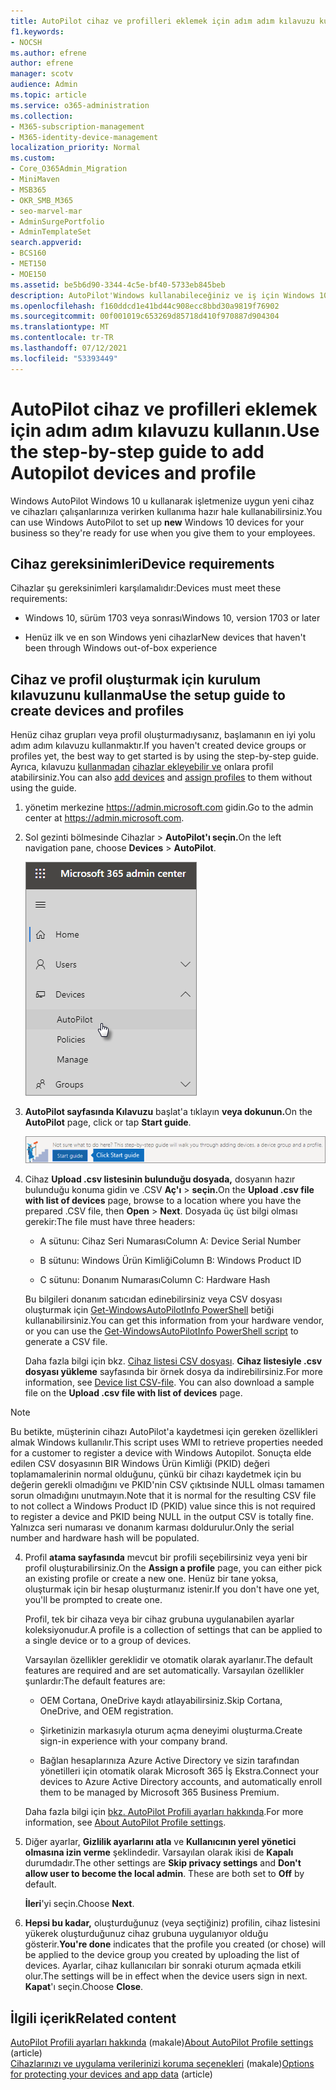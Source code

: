 ```yaml
---
title: AutoPilot cihaz ve profilleri eklemek için adım adım kılavuzu kullanın.
f1.keywords:
- NOCSH
ms.author: efrene
author: efrene
manager: scotv
audience: Admin
ms.topic: article
ms.service: o365-administration
ms.collection:
- M365-subscription-management
- M365-identity-device-management
localization_priority: Normal
ms.custom:
- Core_O365Admin_Migration
- MiniMaven
- MSB365
- OKR_SMB_M365
- seo-marvel-mar
- AdminSurgePortfolio
- AdminTemplateSet
search.appverid:
- BCS160
- MET150
- MOE150
ms.assetid: be5b6d90-3344-4c5e-bf40-5733eb845beb
description: AutoPilot'Windows kullanabileceğiniz ve iş için Windows 10 kullanıma hazır olacak şekilde yeni cihaz ayarlamayı öğrenin.
ms.openlocfilehash: f160ddcd1e41bd44c908ecc8bbd30a9819f76902
ms.sourcegitcommit: 00f001019c653269d85718d410f970887d904304
ms.translationtype: MT
ms.contentlocale: tr-TR
ms.lasthandoff: 07/12/2021
ms.locfileid: "53393449"
---
```

# <a name="use-the-step-by-step-guide-to-add-autopilot-devices-and-profile"></a><span data-ttu-id="6de5d-103">AutoPilot cihaz ve profilleri eklemek için adım adım kılavuzu kullanın.</span><span class="sxs-lookup"><span data-stu-id="6de5d-103">Use the step-by-step guide to add Autopilot devices and profile</span></span>

<span data-ttu-id="6de5d-104">Windows AutoPilot Windows 10 u kullanarak  işletmenize uygun yeni cihaz ve cihazları çalışanlarınıza verirken kullanıma hazır hale kullanabilirsiniz.</span><span class="sxs-lookup"><span data-stu-id="6de5d-104">You can use Windows AutoPilot to set up **new** Windows 10 devices for your business so they're ready for use when you give them to your employees.</span></span>
  
## <a name="device-requirements"></a><span data-ttu-id="6de5d-105">Cihaz gereksinimleri</span><span class="sxs-lookup"><span data-stu-id="6de5d-105">Device requirements</span></span>

<span data-ttu-id="6de5d-106">Cihazlar şu gereksinimleri karşılamalıdır:</span><span class="sxs-lookup"><span data-stu-id="6de5d-106">Devices must meet these requirements:</span></span>
  
- <span data-ttu-id="6de5d-107">Windows 10, sürüm 1703 veya sonrası</span><span class="sxs-lookup"><span data-stu-id="6de5d-107">Windows 10, version 1703 or later</span></span>
    
- <span data-ttu-id="6de5d-108">Henüz ilk ve en son Windows yeni cihazlar</span><span class="sxs-lookup"><span data-stu-id="6de5d-108">New devices that haven't been through Windows out-of-box experience</span></span>
    
## <a name="use-the-setup-guide-to-create-devices-and-profiles"></a><span data-ttu-id="6de5d-109">Cihaz ve profil oluşturmak için kurulum kılavuzunu kullanma</span><span class="sxs-lookup"><span data-stu-id="6de5d-109">Use the setup guide to create devices and profiles</span></span>

<span data-ttu-id="6de5d-110">Henüz cihaz grupları veya profil oluşturmadıysanız, başlamanın en iyi yolu adım adım kılavuzu kullanmaktır.</span><span class="sxs-lookup"><span data-stu-id="6de5d-110">If you haven't created device groups or profiles yet, the best way to get started is by using the step-by-step guide.</span></span> <span data-ttu-id="6de5d-111">Ayrıca, kılavuzu [kullanmadan](create-and-edit-autopilot-devices.md) [cihazlar ekleyebilir ve](create-and-edit-autopilot-profiles.md) onlara profil atabilirsiniz.</span><span class="sxs-lookup"><span data-stu-id="6de5d-111">You can also [add devices](create-and-edit-autopilot-devices.md) and [assign profiles](create-and-edit-autopilot-profiles.md) to them without using the guide.</span></span> 
  
1. <span data-ttu-id="6de5d-112">yönetim merkezine <a href="https://go.microsoft.com/fwlink/p/?linkid=837890" target="_blank">https://admin.microsoft.com</a> gidin.</span><span class="sxs-lookup"><span data-stu-id="6de5d-112">Go to the admin center at <a href="https://go.microsoft.com/fwlink/p/?linkid=837890" target="_blank">https://admin.microsoft.com</a>.</span></span>

2. <span data-ttu-id="6de5d-113">Sol gezinti bölmesinde Cihazlar  \> **AutoPilot'ı seçin.**</span><span class="sxs-lookup"><span data-stu-id="6de5d-113">On the left navigation pane, choose **Devices** \> **AutoPilot**.</span></span>

    ![Yönetim merkezinde cihazlar'ı ve ardından AutoPilot'ı seçin.](../media/AutoPilot.png)
  
2. <span data-ttu-id="6de5d-115">**AutoPilot sayfasında Kılavuzu** başlat'a tıklayın **veya dokunun.**</span><span class="sxs-lookup"><span data-stu-id="6de5d-115">On the **AutoPilot** page, click or tap **Start guide**.</span></span>
    
    ![Click Start guide for step-by-step instructions for Autopilot.](../media/31662655-d1e6-437d-87ea-c0dec5da56f7.png)
  
3. <span data-ttu-id="6de5d-117">Cihaz **Upload .csv listesinin bulunduğu dosyada,** dosyanın hazır bulunduğu konuma gidin ve .CSV **Aç'ı** \> **seçin.**</span><span class="sxs-lookup"><span data-stu-id="6de5d-117">On the **Upload .csv file with list of devices** page, browse to a location where you have the prepared .CSV file, then **Open** \> **Next**.</span></span> <span data-ttu-id="6de5d-118">Dosyada üç üst bilgi olması gerekir:</span><span class="sxs-lookup"><span data-stu-id="6de5d-118">The file must have three headers:</span></span>
    
    - <span data-ttu-id="6de5d-119">A sütunu: Cihaz Seri Numarası</span><span class="sxs-lookup"><span data-stu-id="6de5d-119">Column A: Device Serial Number</span></span>
    
    - <span data-ttu-id="6de5d-120">B sütunu: Windows Ürün Kimliği</span><span class="sxs-lookup"><span data-stu-id="6de5d-120">Column B: Windows Product ID</span></span>
    
    - <span data-ttu-id="6de5d-121">C sütunu: Donanım Numarası</span><span class="sxs-lookup"><span data-stu-id="6de5d-121">Column C: Hardware Hash</span></span>
    
    <span data-ttu-id="6de5d-122">Bu bilgileri donanım satıcıdan edinebilirsiniz veya CSV dosyası oluşturmak için [Get-WindowsAutoPilotInfo PowerShell](https://www.powershellgallery.com/packages/Get-WindowsAutoPilotInfo) betiği kullanabilirsiniz.</span><span class="sxs-lookup"><span data-stu-id="6de5d-122">You can get this information from your hardware vendor, or you can use the [Get-WindowsAutoPilotInfo PowerShell script](https://www.powershellgallery.com/packages/Get-WindowsAutoPilotInfo) to generate a CSV file.</span></span> 
    
    <span data-ttu-id="6de5d-p103">Daha fazla bilgi için bkz. [Cihaz listesi CSV dosyası](../admin/misc/device-list.md). **Cihaz listesiyle .csv dosyası yükleme** sayfasında bir örnek dosya da indirebilirsiniz.</span><span class="sxs-lookup"><span data-stu-id="6de5d-p103">For more information, see [Device list CSV-file](../admin/misc/device-list.md). You can also download a sample file on the **Upload .csv file with list of devices** page.</span></span> 
    
> [!NOTE]
> <span data-ttu-id="6de5d-125">Bu betikte, müşterinin cihazı AutoPilot'a kaydetmesi için gereken özellikleri almak Windows kullanılır.</span><span class="sxs-lookup"><span data-stu-id="6de5d-125">This script uses WMI to retrieve properties needed for a customer to register a device with Windows Autopilot.</span></span> <span data-ttu-id="6de5d-126">Sonuçta elde edilen CSV dosyasının BIR Windows Ürün Kimliği (PKID) değeri toplamamalerinin normal olduğunu, çünkü bir cihazı kaydetmek için bu değerin gerekli olmadığını ve PKID'nin CSV çıktısinde NULL olması tamamen sorun olmadığını unutmayın.</span><span class="sxs-lookup"><span data-stu-id="6de5d-126">Note that it is normal for the resulting CSV file to not collect a Windows Product ID (PKID) value since this is not required to register a device and PKID being NULL in the output CSV is totally fine.</span></span> <span data-ttu-id="6de5d-127">Yalnızca seri numarası ve donanım karması doldurulur.</span><span class="sxs-lookup"><span data-stu-id="6de5d-127">Only the serial number and hardware hash will be populated.</span></span>
    
4. <span data-ttu-id="6de5d-128">Profil **atama sayfasında** mevcut bir profili seçebilirsiniz veya yeni bir profil oluşturabilirsiniz.</span><span class="sxs-lookup"><span data-stu-id="6de5d-128">On the **Assign a profile** page, you can either pick an existing profile or create a new one.</span></span> <span data-ttu-id="6de5d-129">Henüz bir tane yoksa, oluşturmak için bir hesap oluşturmanız istenir.</span><span class="sxs-lookup"><span data-stu-id="6de5d-129">If you don't have one yet, you'll be prompted to create one.</span></span> 
    
    <span data-ttu-id="6de5d-130">Profil, tek bir cihaza veya bir cihaz grubuna uygulanabilen ayarlar koleksiyonudur.</span><span class="sxs-lookup"><span data-stu-id="6de5d-130">A profile is a collection of settings that can be applied to a single device or to a group of devices.</span></span>
    
    <span data-ttu-id="6de5d-131">Varsayılan özellikler gereklidir ve otomatik olarak ayarlanır.</span><span class="sxs-lookup"><span data-stu-id="6de5d-131">The default features are required and are set automatically.</span></span> <span data-ttu-id="6de5d-132">Varsayılan özellikler şunlardır:</span><span class="sxs-lookup"><span data-stu-id="6de5d-132">The default features are:</span></span>
    
    - <span data-ttu-id="6de5d-133">OEM Cortana, OneDrive kaydı atlayabilirsiniz.</span><span class="sxs-lookup"><span data-stu-id="6de5d-133">Skip Cortana, OneDrive, and OEM registration.</span></span>
    
    - <span data-ttu-id="6de5d-134">Şirketinizin markasıyla oturum açma deneyimi oluşturma.</span><span class="sxs-lookup"><span data-stu-id="6de5d-134">Create sign-in experience with your company brand.</span></span>
    
    - <span data-ttu-id="6de5d-135">Bağlan hesaplarınıza Azure Active Directory ve sizin tarafından yönetilleri için otomatik olarak Microsoft 365 İş Ekstra.</span><span class="sxs-lookup"><span data-stu-id="6de5d-135">Connect your devices to Azure Active Directory accounts, and automatically enroll them to be managed by Microsoft 365 Business Premium.</span></span>
    
    <span data-ttu-id="6de5d-136">Daha fazla bilgi için [bkz. AutoPilot Profili ayarları hakkında](autopilot-profile-settings.md).</span><span class="sxs-lookup"><span data-stu-id="6de5d-136">For more information, see [About AutoPilot Profile settings](autopilot-profile-settings.md).</span></span> 
    
5. <span data-ttu-id="6de5d-137">Diğer ayarlar, **Gizlilik ayarlarını atla** ve **Kullanıcının yerel yönetici olmasına izin verme** şeklindedir. Varsayılan olarak ikisi de **Kapalı** durumdadır.</span><span class="sxs-lookup"><span data-stu-id="6de5d-137">The other settings are **Skip privacy settings** and **Don't allow user to become the local admin**. These are both set to **Off** by default.</span></span> 
    
    <span data-ttu-id="6de5d-138">**İleri**'yi seçin.</span><span class="sxs-lookup"><span data-stu-id="6de5d-138">Choose **Next**.</span></span>
    
6. <span data-ttu-id="6de5d-139">**Hepsi bu kadar,** oluşturduğunuz (veya seçtiğiniz) profilin, cihaz listesini yükerek oluşturduğunuz cihaz grubuna uygulanıyor olduğu gösterir.</span><span class="sxs-lookup"><span data-stu-id="6de5d-139">**You're done** indicates that the profile you created (or chose) will be applied to the device group you created by uploading the list of devices.</span></span> <span data-ttu-id="6de5d-140">Ayarlar, cihaz kullanıcıları bir sonraki oturum açmada etkili olur.</span><span class="sxs-lookup"><span data-stu-id="6de5d-140">The settings will be in effect when the device users sign in next.</span></span> <span data-ttu-id="6de5d-141">**Kapat**'ı seçin.</span><span class="sxs-lookup"><span data-stu-id="6de5d-141">Choose **Close**.</span></span>

## <a name="related-content"></a><span data-ttu-id="6de5d-142">İlgili içerik</span><span class="sxs-lookup"><span data-stu-id="6de5d-142">Related content</span></span>

<span data-ttu-id="6de5d-143">[AutoPilot Profili ayarları hakkında](autopilot-profile-settings.md) (makale)</span><span class="sxs-lookup"><span data-stu-id="6de5d-143">[About AutoPilot Profile settings](autopilot-profile-settings.md) (article)</span></span>\
<span data-ttu-id="6de5d-144">[Cihazlarınızı ve uygulama verilerinizi koruma seçenekleri](../admin/devices/choose-device-security.md) (makale)</span><span class="sxs-lookup"><span data-stu-id="6de5d-144">[Options for protecting your devices and app data](../admin/devices/choose-device-security.md) (article)</span></span>
